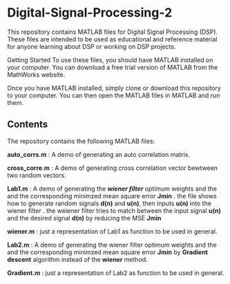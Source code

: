 # Digital-Signal-Processing-2
This repository contains MATLAB files for Digital Signal Processing (DSP). These files are intended to be used as educational and reference material for anyone learning about DSP or working on DSP projects.

Getting Started
To use these files, you should have MATLAB installed on your computer. You can download a free trial version of MATLAB from the MathWorks website.

Once you have MATLAB installed, simply clone or download this repository to your computer. You can then open the MATLAB files in MATLAB and run them.

## Contents
The repository contains the following MATLAB files:

**auto_corrs.m** : A demo of generating an auto correlation matrix.

**cross_corre.m** : A demo of generating cross correlation vector bewtween two random vectors.

**Lab1.m** : A demo of generating the ***wiener filter*** optimum weights and the and the corresponding minimzed mean square error **Jmin** . the file shows how to generate random signals **d(n)** and **u(n)**, then inputs **u(n)** into the wiener filter  . the weiener filter tries to match between the input signal **u(n)** and the desired signal **d(n)** by reducing the MSE **Jmin** 

**wiener.m** : just a representation of Lab1 as function to be used in general.

**Lab2.m** : A demo of generating the wiener filter optimum weights and the and the corresponding minimzed mean square error **Jmin** by **Gradient descent** algorithm instead of the **wiener** method. 

**Gradient.m** : just a representation of Lab2 as function to be used in general.